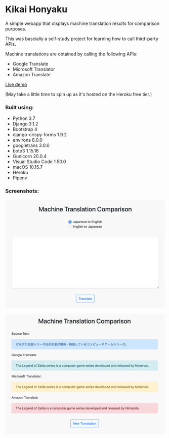 # Kikai Honyaku

A simple webapp that displays machine translation results for comparison purposes.

This was bascially a self-study project for learning how to call third-party APIs.

Machine translations are obtained by calling the following APIs:
* Google Translate
* Microsoft Translator
* Amazon Translate

[Live demo](https://kikaihonyaku.herokuapp.com) 

(May take a little time to spin up as it's hosted on the Heroku free tier.)

### Built using:

* Python 3.7
* Django 3.1.2
* Bootstrap 4
* django-crispy-forms 1.9.2
* environs 8.0.0
* googletrans 3.0.0
* boto3 1.15.16
* Gunicorn 20.0.4
* Visual Studio Code 1.50.0
* macOS 10.15.7
* Heroku
* Pipenv

### Screenshots:

![alt text](readme_screenshot_1.png "Article list screenshot")</br>

![alt text](readme_screenshot_2.png "Article detail screenshot")
